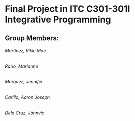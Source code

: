 # Final Project in ITC C301-301I Integrative Programming
## Group Members:
###### Martinez, Rikki Mae
###### Rario, Marianne
###### Marquez, Jennifer
###### Carillo, Aaron Joseph
###### Dela Cruz, Johnvic
